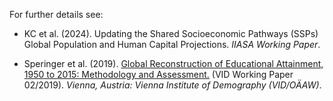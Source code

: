 
For further details see:

* KC et al. (2024). Updating the Shared Socioeconomic Pathways (SSPs) Global Population and Human Capital Projections. *IIASA Working Paper*. 

* Speringer et al. (2019). <a href="https://www.oeaw.ac.at/fileadmin/subsites/Institute/VID/IMG/Publications/Working_Papers/WP2019_02.pdf" target="_blank">Global Reconstruction of Educational Attainment, 1950 to 2015: Methodology and Assessment.</a> (VID Working Paper 02/2019). *Vienna, Austria: Vienna Institute of Demography (VID/O&Auml;AW)*.
